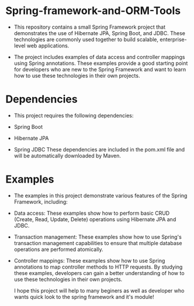 # Spring-framework-and-ORM-Tools

- This repository contains a small Spring Framework project that demonstrates the use of Hibernate JPA, Spring Boot, and JDBC. These technologies are commonly used together to build scalable, enterprise-level web applications.

- The project includes examples of data access and controller mappings using Spring annotations. These examples provide a good starting point for developers who are new to the Spring Framework and want to learn how to use these technologies in their own projects.

# Dependencies
 - This project requires the following dependencies:

- Spring Boot 
 - Hibernate JPA 
 - Spring JDBC 
 These dependencies are included in the pom.xml file and will be automatically downloaded by Maven.



# Examples

- The examples in this project demonstrate various features of the Spring Framework, including:

- Data access: These examples show how to perform basic CRUD (Create, Read, Update, Delete) operations using Hibernate JPA and JDBC.
- Transaction management: These examples show how to use Spring's transaction management capabilities to ensure that multiple database operations are performed atomically.
- Controller mappings: These examples show how to use Spring annotations to map controller methods to HTTP requests.
  By studying these examples, developers can gain a better understanding of how to use these technologies in their own projects.
  
  I hope this project will help to many beginers as well as developer who wants quick look to the spring framework and it's module! 
  

